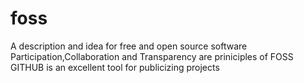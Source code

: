 # foss
A description and idea for free and open source software
Participation,Collaboration and Transparency are priniciples of FOSS
GITHUB is an excellent tool for publicizing projects
